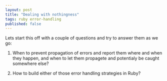 ```yaml
---
layout: post
title: "Dealing with nothingness"
tags: ruby error-handling
published: false
---
```


Lets start this off with a couple of questions and try to answer them as we go:

1. When to prevent propagation of errors and report them where and when they happen, and when to let them propagete and potentialy be caught somewhere else?

2. How to build either of those error handling strategies in Ruby?


